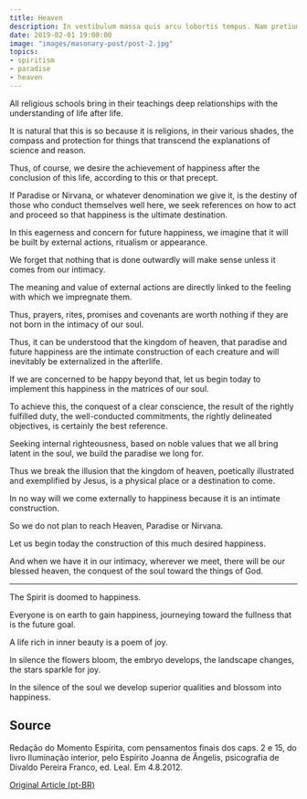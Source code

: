 ```yaml
---
title: Heaven
description: In vestibulum massa quis arcu lobortis tempus. Nam pretium arcu in odio vulputate luctus.
date: 2019-02-01 19:00:00
image: "images/masonary-post/post-2.jpg"
topics: 
- spiritism
- paradise
- heaven
---
```


All religious schools bring in their teachings deep relationships with the understanding of life after life.

It is natural that this is so because it is religions, in their various shades, the compass and protection for things that transcend the explanations of science and reason.

Thus, of course, we desire the achievement of happiness after the conclusion of this life, according to this or that precept.

If Paradise or Nirvana, or whatever denomination we give it, is the destiny of those who conduct themselves well here, we seek references on how to act and proceed so that happiness is the ultimate destination.

In this eagerness and concern for future happiness, we imagine that it will be built by external actions, ritualism or appearance.

We forget that nothing that is done outwardly will make sense unless it comes from our intimacy.

The meaning and value of external actions are directly linked to the feeling with which we impregnate them.

Thus, prayers, rites, promises and covenants are worth nothing if they are not born in the intimacy of our soul.

Thus, it can be understood that the kingdom of heaven, that paradise and future happiness are the intimate construction of each creature and will inevitably be externalized in the afterlife.

If we are concerned to be happy beyond that, let us begin today to implement this happiness in the matrices of our soul.

To achieve this, the conquest of a clear conscience, the result of the rightly fulfilled duty, the well-conducted commitments, the rightly delineated objectives, is certainly the best reference.

Seeking internal righteousness, based on noble values ​​that we all bring latent in the soul, we build the paradise we long for.

Thus we break the illusion that the kingdom of heaven, poetically illustrated and exemplified by Jesus, is a physical place or a destination to come.

In no way will we come externally to happiness because it is an intimate construction.

So we do not plan to reach Heaven, Paradise or Nirvana.

Let us begin today the construction of this much desired happiness.

And when we have it in our intimacy, wherever we meet, there will be our blessed heaven, the conquest of the soul toward the things of God.

* * *

The Spirit is doomed to happiness.

Everyone is on earth to gain happiness, journeying toward the fullness that is the future goal.

A life rich in inner beauty is a poem of joy.

In silence the flowers bloom, the embryo develops, the landscape changes, the stars sparkle for joy.

In the silence of the soul we develop superior qualities and blossom into happiness.

## Source
Redação do Momento Espírita, com pensamentos finais
dos caps. 2 e 15, do livro Iluminação interior, pelo Espírito
Joanna de Ângelis, psicografia de Divaldo Pereira Franco, ed. Leal.
Em 4.8.2012.

[Original Article (pt-BR)](http://www.momento.com.br/pt/ler_texto.php?id=3527)

